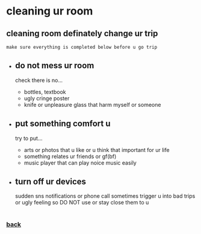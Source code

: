 # cleaning ur room


## cleaning room definately change ur trip
    make sure everything is completed below before u go trip

- ## do not mess ur room
    check there is no...
    - bottles, textbook
    - ugly cringe poster
    - knife or unpleasure glass that harm myself or someone

- ## put something comfort u
    try to put...
    - arts or photos that u like or u think that important for ur life
    - something relates ur friends or gf(bf)
    - music player that can play noice music easily

- ## turn off ur devices
    sudden sns notifications or phone call sometimes trigger u into bad trips or ugly feeling
    so DO NOT use or stay close them to u

#
### [back](main.md)
